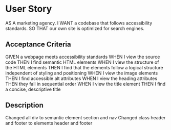 # User Story 

AS A marketing agency.
I WANT a codebase that follows accessibility standards.
SO THAT our own site is optimized for search engines.

## Acceptance Criteria 

GIVEN a webpage meets accessibility standards
WHEN I view the source code
THEN I find semantic HTML elements
WHEN I view the structure of the HTML elements
THEN I find that the elements follow a logical structure independent of styling and positioning
WHEN I view the image elements
THEN I find accessible alt attributes
WHEN I view the heading attributes
THEN they fall in sequential order
WHEN I view the title element
THEN I find a concise, descriptive title










## Description

Changed all div to semantic element section and nav
Changed class header and footer to elements header and footer








